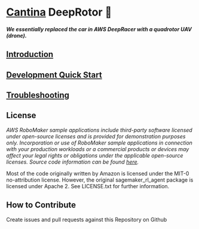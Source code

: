 # [Cantina](https://cantina.co/) DeepRotor 🚁

#### _We essentially replaced the car in AWS DeepRacer with a quadrotor UAV (drone)._

## [Introduction](https://github.com/Kolefn/cantina-deeprotor/wiki/Introduction)

## [Development Quick Start](https://github.com/Kolefn/cantina-deeprotor/wiki/Development-Quick-Start)

## [Troubleshooting](https://github.com/Kolefn/cantina-deeprotor/wiki/Troubleshooting)

## License

_AWS RoboMaker sample applications include third-party software licensed under open-source licenses and is provided for demonstration purposes only. Incorporation or use of RoboMaker sample applications in connection with your production workloads or a commercial products or devices may affect your legal rights or obligations under the applicable open-source licenses. Source code information can be found [here](https://s3.console.aws.amazon.com/s3/buckets/robomaker-applications-us-east-1-72fc243f9355/deep-racer/?region=us-east-1)._

Most of the code originally written by Amazon is licensed under the MIT-0 no-attribution license. However, the original sagemaker_rl_agent package is
licensed under Apache 2. See LICENSE.txt for further information. 

## How to Contribute

Create issues and pull requests against this Repository on Github
